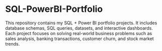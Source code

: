 # SQL-PowerBI-Portfolio
This repository contains my SQL + Power BI portfolio projects. It includes database schemas, SQL queries, datasets, and interactive dashboards. Each project focuses on solving real-world business problems such as sales analysis, banking transactions, customer churn, and stock market trends.
